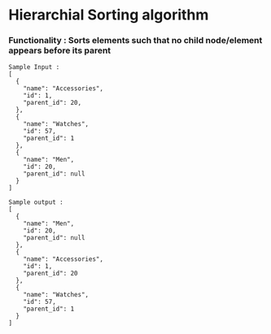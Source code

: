 # Hierarchial Sorting algorithm 
### Functionality : Sorts elements such that no child node/element appears before its parent

```
Sample Input : 
[
  {
    "name": "Accessories",
    "id": 1,
    "parent_id": 20,
  },
  {
    "name": "Watches",
    "id": 57,
    "parent_id": 1
  },
  {
    "name": "Men",
    "id": 20,
    "parent_id": null
  }
]

Sample output :
[
  {
    "name": "Men",
    "id": 20,
    "parent_id": null
  },
  {
    "name": "Accessories",
    "id": 1,
    "parent_id": 20
  },
  {
    "name": "Watches",
    "id": 57,
    "parent_id": 1
  }
]

```
